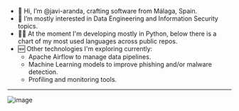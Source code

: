 - 👋 Hi, I’m @javi-aranda, crafting software from Málaga, Spain.
- 👀 I’m mostly interested in Data Engineering and Information Security topics.
- 👨‍💻 At the moment I'm developing mostly in Python, below there is a chart of my most used languages across public repos.
- 🆕 Other technologies I'm exploring currently:
  - Apache Airflow to manage data pipelines.
  - Machine Learning models to improve phishing and/or malware detection.
  - Profiling and monitoring tools.

 - - - - - - -
 
![image](https://github-readme-stats.vercel.app/api/top-langs/?username=javi-aranda&theme=blue-green)
